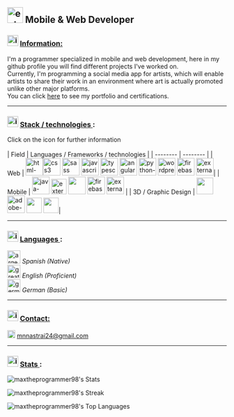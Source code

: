 
## <img width="36" height="36" src="https://img.icons8.com/external-beshi-flat-kerismaker/36/external-Developer-coding-and-programing-beshi-flat-kerismaker.png" alt="external-Developer-coding-and-programing-beshi-flat-kerismaker"/> Mobile & Web Developer

### <img width="25" height="25" src="https://img.icons8.com/fluency/30/info.png" alt="info"/> <ins>Information:</ins> <br>
I'm a programmer specialized in mobile and web development, here in my github profile you will find different projects I've worked on.  <br>
Currently, I'm programming a social media app for artists, which will enable artists to share their work in an environment where art is actually promoted unlike other major platforms. <br>
You can click [here](https://maxtheprogrammer98.github.io) to see my portfolio and certifications. <br>
<hr>

### <img width="25" height="25" src="https://img.icons8.com/fluency/30/info.png" alt="info"/> <ins> Stack / technologies </ins>:
Click on the icon for further information
<br><br>
| Field | Languages / Frameworks / technologies |
| -------- | -------- |
| Web | [<img width="40" height="40" src="https://img.icons8.com/color/48/html-5--v1.png" alt="html-5--v1"/>](https://en.wikipedia.org/wiki/HTML)[<img width="40" height="40" src="https://img.icons8.com/color/48/css3.png" alt="css3"/>](https://en.wikipedia.org/wiki/CSS) [<img width="40" height="40" src="https://img.icons8.com/color/100/sass.png" alt="sass"/>](https://en.wikipedia.org/wiki/Sass_(style_sheet_language)) [<img width="40" height="40" src="https://img.icons8.com/color/48/javascript--v1.png" alt="javascript--v1"/>](https://en.wikipedia.org/wiki/JavaScript) [<img width="40" height="40" src="https://img.icons8.com/fluency/48/typescript--v2.png" alt="typescript--v2"/>](https://en.wikipedia.org/wiki/TypeScript) [<img width="40" height="40" src="https://img.icons8.com/color/48/angularjs.png" alt="angularjs"/>](https://es.wikipedia.org/wiki/Angular_(framework)) [<img width="40" height="40" src="https://img.icons8.com/color/48/python--v1.png" alt="python--v1"/>](https://en.wikipedia.org/wiki/Python_(programming_language)) [<img width="40" height="40" src="https://img.icons8.com/3d-fluency/94/wordpress.png" alt="wordpress"/>](https://en.wikipedia.org/wiki/WordPress) [<img width="40" height="40" src="https://img.icons8.com/color/48/firebase.png" alt="firebase"/>](https://en.wikipedia.org/wiki/Firebase#:~:text=Firebase%2C%20Inc.%20is%20a%20set,%2C%20PHP%2C%20and%20C%2B%2B.) [<img width="40" height="40" src="https://img.icons8.com/external-soft-fill-juicy-fish/60/external-sql-coding-and-development-soft-fill-soft-fill-juicy-fish.png" alt="external-sql-coding-and-development-soft-fill-soft-fill-juicy-fish"/>](https://en.wikipedia.org/wiki/SQL)|
| Mobile | [<img width="40" height="40" src="https://img.icons8.com/fluency/48/java-coffee-cup-logo.png" alt="java-coffee-cup-logo"/>](https://en.wikipedia.org/wiki/Java_(programming_language)) [<img width="35" height="35" src="https://img.icons8.com/external-tal-revivo-shadow-tal-revivo/24/external-kotlin-a-cross-platform-statically-typed-general-purpose-programming-language-with-type-inference-logo-shadow-tal-revivo.png" alt="external-kotlin-a-cross-platform-statically-typed-general-purpose-programming-language-with-type-inference-logo-shadow-tal-revivo"/>](https://en.wikipedia.org/wiki/Kotlin_(programming_language)) [<img width="40" height="40" src="https://3.bp.blogspot.com/-VVp3WvJvl84/X0Vu6EjYqDI/AAAAAAAAPjU/ZOMKiUlgfg8ok8DY8Hc-ocOvGdB0z86AgCLcBGAsYHQ/s1600/jetpack%2Bcompose%2Bicon_RGB.png" />](https://developer.android.com/jetpack/compose?hl=es-419) [<img width="40" height="40" src="https://img.icons8.com/color/48/firebase.png" alt="firebase"/>](https://en.wikipedia.org/wiki/Firebase#:~:text=Firebase%2C%20Inc.%20is%20a%20set,%2C%20PHP%2C%20and%20C%2B%2B.) [<img width="40" height="40" src="https://img.icons8.com/external-soft-fill-juicy-fish/60/external-sql-coding-and-development-soft-fill-soft-fill-juicy-fish.png" alt="external-sql-coding-and-development-soft-fill-soft-fill-juicy-fish"/>](https://en.wikipedia.org/wiki/SQL) |
| 3D / Graphic Design | [<img width="38" height="38" src="https://github.com/maxtheprogrammer98/maxtheprogrammer98/assets/72700320/ed8541c8-b5a7-4c3a-8144-4bc26e4a309f"/>](https://penpot.app) [<img width="40" height="40" src="https://img.icons8.com/color/48/adobe-photoshop--v1.png" alt="adobe-photoshop--v1"/>](https://en.wikipedia.org/wiki/Adobe_Photoshop) [<img width="35" height="35" src="https://seeklogo.com/images/C/corel-draw-2020-logo-270FEE465B-seeklogo.com.png"/>](https://en.wikipedia.org/wiki/CorelDRAW) [<img width="35" height="35" src="https://techgage.com/wp-content/uploads/2015/04/Autodesk-3ds-Max-Logo.jpg" />](https://en.wikipedia.org/wiki/Autodesk_3ds_Max)|

<hr>

### <img width="25" height="25" src="https://img.icons8.com/fluency/30/info.png" alt="info"/> <ins> Languages </ins>:
<img width="30" height="30" src="https://img.icons8.com/color/48/argentina-circular.png" alt="argentina-circular"/> *Spanish (Native)* <br>
<img width="30" height="30" src="https://img.icons8.com/fluency/48/great-britain-circular.png" alt="great-britain-circular"/> *English (Proficient)* <br>
<img width="30" height="30" src="https://img.icons8.com/color/48/germany-circular.png" alt="germany-circular"/> *German (Basic)* <br>
<hr>

### <img width="25" height="25" src="https://img.icons8.com/fluency/30/info.png" alt="info"/> <ins> Contact: </ins> <br>
<img width="18" height="18" src="https://img.icons8.com/office/16/new-post.png" alt="new-post"/> mnnastrai24@gmail.com

<hr>

### <img width="25" height="25" src="https://img.icons8.com/fluency/30/info.png" alt="info"/> <ins> Stats </ins>: <br>

![maxtheprogrammer98's Stats](https://github-readme-stats.vercel.app/api?username=maxtheprogrammer98&theme=prussian&show_icons=true&hide_border=true&count_private=true)

![maxtheprogrammer98's Streak](https://github-readme-streak-stats.herokuapp.com/?user=maxtheprogrammer98&theme=prussian&hide_border=true)

![maxtheprogrammer98's Top Languages](https://github-readme-stats.vercel.app/api/top-langs/?username=maxtheprogrammer98&theme=prussian&show_icons=true&hide_border=true&layout=compact)


